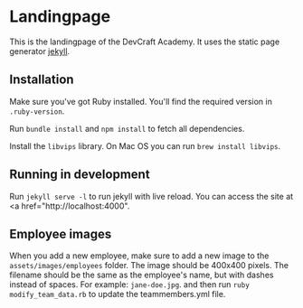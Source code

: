 # Landingpage

This is the landingpage of the DevCraft Academy. It uses the static page generator
[jekyll](https://jekyllrb.com/).

## Installation

Make sure you've got Ruby installed. You'll find the required version in
`.ruby-version`.

Run `bundle install` and `npm install` to fetch all dependencies.

Install the `libvips` library. On Mac OS you can run `brew install libvips`.

## Running in development

Run `jekyll serve -l` to run jekyll with live reload. You can access the site at
<a href="http://localhost:4000".

## Employee images

When you add a new employee, make sure to add a new image to the `assets/images/employees` folder. The image should be 400x400 pixels. The filename should be the same as the employee's name, but with dashes instead of spaces. For example: `jane-doe.jpg`. and then run `ruby modify_team_data.rb` to update the teammembers.yml file.
